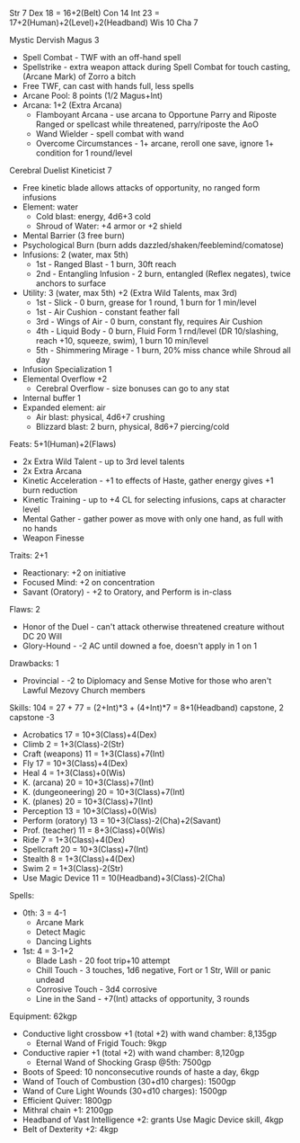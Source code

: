 Str 7
Dex 18 = 16+2(Belt)
Con 14
Int 23 = 17+2(Human)+2(Level)+2(Headband)
Wis 10
Cha 7

Mystic Dervish Magus 3
- Spell Combat - TWF with an off-hand spell
- Spellstrike - extra weapon attack during Spell Combat for touch casting, (Arcane Mark) of Zorro a bitch
- Free TWF, can cast with hands full, less spells
- Arcane Pool: 8 points (1/2 Magus+Int)
- Arcana: 1+2 (Extra Arcana)
  - Flamboyant Arcana - use arcana to Opportune Parry and Riposte
    Ranged or spellcast while threatened, parry/riposte the AoO
  - Wand Wielder - spell combat with wand
  - Overcome Circumstances - 1+ arcane, reroll one save, ignore 1+ condition for 1 round/level

Cerebral Duelist Kineticist 7
- Free kinetic blade allows attacks of opportunity, no ranged form infusions
- Element: water
  - Cold blast: energy, 4d6+3 cold
  - Shroud of Water: +4 armor or +2 shield
- Mental Barrier (3 free burn)
- Psychological Burn (burn adds dazzled/shaken/feeblemind/comatose)
- Infusions: 2 (water, max 5th)
  - 1st - Ranged Blast - 1 burn, 30ft reach
  - 2nd - Entangling Infusion - 2 burn, entangled (Reflex negates), twice anchors to surface
- Utility: 3 (water, max 5th) +2 (Extra Wild Talents, max 3rd)
  - 1st - Slick - 0 burn, grease for 1 round, 1 burn for 1 min/level
  - 1st - Air Cushion - constant feather fall
  - 3rd - Wings of Air - 0 burn, constant fly, requires Air Cushion
  - 4th - Liquid Body - 0 burn, Fluid Form 1 rnd/level (DR 10/slashing, reach +10, squeeze, swim), 1 burn 10 min/level
  - 5th - Shimmering Mirage - 1 burn, 20% miss chance while Shroud all day
- Infusion Specialization 1
- Elemental Overflow +2
  - Cerebral Overflow - size bonuses can go to any stat
- Internal buffer 1
- Expanded element: air
  - Air blast: physical, 4d6+7 crushing
  - Blizzard blast: 2 burn, physical, 8d6+7 piercing/cold

Feats: 5+1(Human)+2(Flaws)
- 2x Extra Wild Talent - up to 3rd level talents
- 2x Extra Arcana
- Kinetic Acceleration - +1 to effects of Haste, gather energy gives +1 burn reduction
- Kinetic Training - up to +4 CL for selecting infusions, caps at character level
- Mental Gather - gather power as move with only one hand, as full with no hands
- Weapon Finesse

Traits: 2+1
- Reactionary: +2 on initiative
- Focused Mind: +2 on concentration
- Savant (Oratory) - +2 to Oratory, and Perform is in-class

Flaws: 2
- Honor of the Duel - can't attack otherwise threatened creature without DC 20 Will
- Glory-Hound - -2 AC until downed a foe, doesn't apply in 1 on 1

Drawbacks: 1
- Provincial - -2 to Diplomacy and Sense Motive for those who aren't Lawful Mezovy Church members

Skills: 104 = 27 + 77 = (2+Int)*3 + (4+Int)*7 = 8+1(Headband) capstone, 2 capstone -3
- Acrobatics          17 = 10+3(Class)+4(Dex)
- Climb                2 =  1+3(Class)-2(Str)
- Craft (weapons)     11 =  1+3(Class)+7(Int)
- Fly                 17 = 10+3(Class)+4(Dex)
- Heal                 4 =  1+3(Class)+0(Wis)
- K. (arcana)         20 = 10+3(Class)+7(Int)
- K. (dungeoneering)  20 = 10+3(Class)+7(Int)
- K. (planes)         20 = 10+3(Class)+7(Int)
- Perception          13 = 10+3(Class)+0(Wis)
- Perform (oratory)   13 = 10+3(Class)-2(Cha)+2(Savant)
- Prof. (teacher)     11 =  8+3(Class)+0(Wis)
- Ride                 7 =  1+3(Class)+4(Dex)
- Spellcraft          20 = 10+3(Class)+7(Int)
- Stealth              8 =  1+3(Class)+4(Dex)
- Swim                 2 =  1+3(Class)-2(Str)
- Use Magic Device    11 = 10(Headband)+3(Class)-2(Cha)

Spells:
- 0th: 3 = 4-1
  - Arcane Mark
  - Detect Magic
  - Dancing Lights
- 1st: 4 = 3-1+2
  - Blade Lash - 20 foot trip+10 attempt
  - Chill Touch - 3 touches, 1d6 negative, Fort or 1 Str, Will or panic undead
  - Corrosive Touch - 3d4 corrosive
  - Line in the Sand - +7(Int) attacks of opportunity, 3 rounds

Equipment: 62kgp
- Conductive light crossbow +1 (total +2) with wand chamber: 8,135gp
  - Eternal Wand of Frigid Touch: 9kgp
- Conductive rapier +1 (total +2) with wand chamber: 8,120gp
  - Eternal Wand of Shocking Grasp @5th: 7500gp
- Boots of Speed: 10 nonconsecutive rounds of haste a day, 6kgp
- Wand of Touch of Combustion (30+d10 charges): 1500gp
- Wand of Cure Light Wounds (30+d10 charges): 1500gp
- Efficient Quiver: 1800gp
- Mithral chain +1: 2100gp
- Headband of Vast Intelligence +2: grants Use Magic Device skill, 4kgp
- Belt of Dexterity +2: 4kgp
